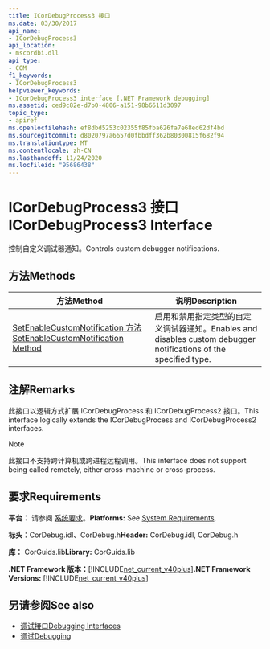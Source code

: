 ```yaml
---
title: ICorDebugProcess3 接口
ms.date: 03/30/2017
api_name:
- ICorDebugProcess3
api_location:
- mscordbi.dll
api_type:
- COM
f1_keywords:
- ICorDebugProcess3
helpviewer_keywords:
- ICorDebugProcess3 interface [.NET Framework debugging]
ms.assetid: ced9c82e-d7b0-4806-a151-98b6611d3097
topic_type:
- apiref
ms.openlocfilehash: ef8dbd5253c02355f85fba626fa7e68ed62df4bd
ms.sourcegitcommit: d8020797a6657d0fbbdff362b80300815f682f94
ms.translationtype: MT
ms.contentlocale: zh-CN
ms.lasthandoff: 11/24/2020
ms.locfileid: "95686438"
---
```

# <a name="icordebugprocess3-interface"></a><span data-ttu-id="05ebd-102">ICorDebugProcess3 接口</span><span class="sxs-lookup"><span data-stu-id="05ebd-102">ICorDebugProcess3 Interface</span></span>

<span data-ttu-id="05ebd-103">控制自定义调试器通知。</span><span class="sxs-lookup"><span data-stu-id="05ebd-103">Controls custom debugger notifications.</span></span>  
  
## <a name="methods"></a><span data-ttu-id="05ebd-104">方法</span><span class="sxs-lookup"><span data-stu-id="05ebd-104">Methods</span></span>  
  
|<span data-ttu-id="05ebd-105">方法</span><span class="sxs-lookup"><span data-stu-id="05ebd-105">Method</span></span>|<span data-ttu-id="05ebd-106">说明</span><span class="sxs-lookup"><span data-stu-id="05ebd-106">Description</span></span>|  
|------------|-----------------|  
|[<span data-ttu-id="05ebd-107">SetEnableCustomNotification 方法</span><span class="sxs-lookup"><span data-stu-id="05ebd-107">SetEnableCustomNotification Method</span></span>](icordebugprocess3-setenablecustomnotification-method.md)|<span data-ttu-id="05ebd-108">启用和禁用指定类型的自定义调试器通知。</span><span class="sxs-lookup"><span data-stu-id="05ebd-108">Enables and disables custom debugger notifications of the specified type.</span></span>|  
  
## <a name="remarks"></a><span data-ttu-id="05ebd-109">注解</span><span class="sxs-lookup"><span data-stu-id="05ebd-109">Remarks</span></span>  

 <span data-ttu-id="05ebd-110">此接口以逻辑方式扩展 ICorDebugProcess 和 ICorDebugProcess2 接口。</span><span class="sxs-lookup"><span data-stu-id="05ebd-110">This interface logically extends the ICorDebugProcess and ICorDebugProcess2 interfaces.</span></span>  
  
> [!NOTE]
> <span data-ttu-id="05ebd-111">此接口不支持跨计算机或跨进程远程调用。</span><span class="sxs-lookup"><span data-stu-id="05ebd-111">This interface does not support being called remotely, either cross-machine or cross-process.</span></span>  
  
## <a name="requirements"></a><span data-ttu-id="05ebd-112">要求</span><span class="sxs-lookup"><span data-stu-id="05ebd-112">Requirements</span></span>  

 <span data-ttu-id="05ebd-113">**平台：** 请参阅 [系统要求](../../get-started/system-requirements.md)。</span><span class="sxs-lookup"><span data-stu-id="05ebd-113">**Platforms:** See [System Requirements](../../get-started/system-requirements.md).</span></span>  
  
 <span data-ttu-id="05ebd-114">**标头**：CorDebug.idl、CorDebug.h</span><span class="sxs-lookup"><span data-stu-id="05ebd-114">**Header:** CorDebug.idl, CorDebug.h</span></span>  
  
 <span data-ttu-id="05ebd-115">**库：** CorGuids.lib</span><span class="sxs-lookup"><span data-stu-id="05ebd-115">**Library:** CorGuids.lib</span></span>  
  
 <span data-ttu-id="05ebd-116">**.NET Framework 版本：**[!INCLUDE[net_current_v40plus](../../../../includes/net-current-v40plus-md.md)]</span><span class="sxs-lookup"><span data-stu-id="05ebd-116">**.NET Framework Versions:** [!INCLUDE[net_current_v40plus](../../../../includes/net-current-v40plus-md.md)]</span></span>  
  
## <a name="see-also"></a><span data-ttu-id="05ebd-117">另请参阅</span><span class="sxs-lookup"><span data-stu-id="05ebd-117">See also</span></span>

- [<span data-ttu-id="05ebd-118">调试接口</span><span class="sxs-lookup"><span data-stu-id="05ebd-118">Debugging Interfaces</span></span>](debugging-interfaces.md)
- [<span data-ttu-id="05ebd-119">调试</span><span class="sxs-lookup"><span data-stu-id="05ebd-119">Debugging</span></span>](index.md)
